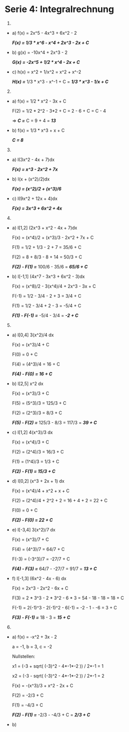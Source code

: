 # Serie 4: Integralrechnung

1.

  - a) f(x) = 2x^5 - 4x^3 + 6x^2 - 2

    ***F(x) = 1/3 * x^6 - x^4 + 2x^3 - 2x + C***

  - b) g(x) = -10x^4 + 2x^3 - 2

    ***G(x) = -2x^5 + 1/2 * x^4 - 2x + C***

  - c) h(x) = x^2 + 1/x^2 = x^2 + x^-2

    ***H(x) =*** 1/3 * x^3 - x^-1 + C = ***1/3 * x^3 - 1/x + C***

2.

  - a) f(x) = 1/2 * x^2 - 3x + C

    F(2) = 1/2 * 2^2 - 3*2 + C = 2 - 6 + C = C - 4

    => ***C =*** C = 9 + 4 = ***13***

  - b) f(x) = 1/3 * x^3 + x + C

    ***C = 8***

3.

  - a) I(3x^2 - 4x + 7)dx

    ***F(x) = x^3 - 2x^2 + 7x***

  - b) I(x + (x^2)/2)dx

    ***F(x) = (x^2)/2 + (x^3)/6***

  - c) I(9x^2 + 12x + 4)dx

    ***F(x) = 3x^3 + 6x^2 + 4x***

4.

  - a) I[1,2] (2x^3 + x^2 - 4x + 7)dx

    F(x) = (x^4)/2 + (x^3)/3 - 2x^2 + 7x + C

    F(1) = 1/2 + 1/3 - 2 + 7 = 35/6 + C

    F(2) = 8 + 8/3 - 8 + 14 = 50/3 + C

    ***F(2) - F(1) =*** 100/6 - 35/6 = ***65/6 + C***

  - b) I[-1,1] (4x^7 - 3x^3 + 6x^2 - 3)dx

    F(x) = (x^8)/2 - 3(x^4)/4 + 2x^3 - 3x + C

    F(-1) = 1/2 - 3/4 - 2 + 3 = 3/4 + C

    F(1) = 1/2 - 3/4 + 2 - 3 = -5/4 + C

    ***F(1) - F(-1) =*** -5/4 - 3/4 = ***-2 + C***

5.

  - a) I[0,4]  3(x^2)/4 dx

    F(x) = (x^3)/4 + C

    F(0) = 0 + C

    F(4) = (4^3)/4 = 16 + C

    ***F(4) - F(0) = 16 + C***

  - b) I[2,5]  x^2 dx

    F(x) = (x^3)/3 + C

    F(5) = (5^3)/3 = 125/3 + C

    F(2) = (2^3)/3 = 8/3 + C

    ***F(5) - F(2) =*** 125/3 - 8/3 = 117/3 = ***39 + C***

  - c) I[1,2]  4(x^3)/3 dx

    F(x) = (x^4)/3 + C

    F(2) = (2^4)/3 = 16/3 + C

    F(1) = (1^4)/3 = 1/3 + C

    ***F(2) - F(1) = 15/3 + C***

  - d) I[0,2]  (x^3 + 2x + 1) dx

    F(x) = (x^4)/4 + x^2 + x + C

    F(2) = (2^4)/4 + 2^2 + 2 = 16 + 4 + 2 = 22 + C

    F(0) = 0 + C

    ***F(2) - F(0) = 22 + C***

  - e) I[-3,4] 3(x^2)/7 dx

    F(x) = (x^3)/7 + C

    F(4) = (4^3)/7 = 64/7 + C

    F(-3) = (-3^3)/7 = -27/7 + C

    ***F(4) - F(3) =*** 64/7 - -27/7 = 91/7 = ***13 + C***

  - f) I[-1,3] (6x^2 - 4x - 6) dx

    F(x) = 2x^3 - 2x^2 - 6x + C

    F(3) = 2 * 3^3 - 2 * 3^2 - 6 * 3 = 54 - 18 - 18 = 18 + C

    F(-1) = 2(-1)^3 - 2(-1)^2 - 6(-1) = -2 - 1 - -6 = 3 + C

    ***F(3) - F(-1) =*** 18 - 3 = ***15 + C***

6.

  - a) f(x) = -x^2 + 3x - 2

    a = -1, b = 3, c = -2

    Nullstellen:

    x1 = (-3 + sqrt( (-3)^2 - 4*-1*-2 )) / 2*-1 = 1

    x2 = (-3 - sqrt( (-3)^2 - 4*-1*-2 )) / 2*-1 = 2

    F(x) = -(x^3)/3 + x^2 - 2x + C

    F(2) = -2/3 + C

    F(1) = -4/3 + C

    ***F(2) - F(1) =*** -2/3 - -4/3 + C = ***2/3 + C***

  - b)
